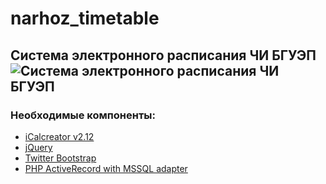 narhoz_timetable
================

## Система электронного расписания ЧИ БГУЭП ![Система электронного расписания ЧИ БГУЭП](http://timetable.narhoz-chita.ru/favicon.png)

### Необходимые компоненты:
* [iCalcreator v2.12](http://kigkonsult.se/iCalcreator/index.php)
* [jQuery](http://jquery.com/)
* [Twitter Bootstrap](https://github.com/twitter/bootstrap)
* [PHP ActiveRecord with MSSQL adapter](https://github.com/funkjedi/php-activerecord)
